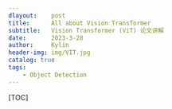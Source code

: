 ```yaml
---
dlayout:    post
title:      All about Vision Transformer
subtitle:   Vision Transformer (ViT) 论文讲解
date:       2023-3-28
author:     Kylin
header-img: img/VIT.jpg
catalog: true
tags:
    - Object Detection
---
```




[TOC]





















